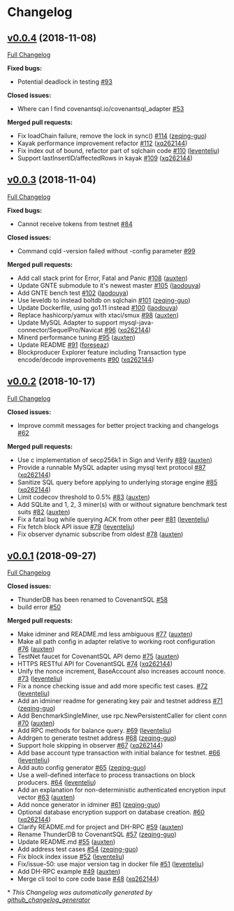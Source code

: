 # Changelog

## [v0.0.4](https://github.com/CovenantSQL/CovenantSQL/tree/v0.0.4) (2018-11-08)

[Full Changelog](https://github.com/CovenantSQL/CovenantSQL/compare/v0.0.3...v0.0.4)

**Fixed bugs:**

- Potential deadlock in testing [\#93](https://github.com/CovenantSQL/CovenantSQL/issues/93)

**Closed issues:**

- Where can I find covenantsql.io/covenantsql\_adapter [\#53](https://github.com/CovenantSQL/CovenantSQL/issues/53)

**Merged pull requests:**

- Fix loadChain failure, remove the lock in sync\(\) [\#114](https://github.com/CovenantSQL/CovenantSQL/pull/114) ([zeqing-guo](https://github.com/zeqing-guo))
- Kayak performance improvement refactor [\#112](https://github.com/CovenantSQL/CovenantSQL/pull/112) ([xq262144](https://github.com/xq262144))
- Fix index out of bound, refactor part of sqlchain code [\#110](https://github.com/CovenantSQL/CovenantSQL/pull/110) ([leventeliu](https://github.com/leventeliu))
- Support lastInsertID/affectedRows in kayak [\#109](https://github.com/CovenantSQL/CovenantSQL/pull/109) ([xq262144](https://github.com/xq262144))

## [v0.0.3](https://github.com/CovenantSQL/CovenantSQL/tree/v0.0.3) (2018-11-04)

[Full Changelog](https://github.com/CovenantSQL/CovenantSQL/compare/v0.0.2...v0.0.3)

**Fixed bugs:**

- Cannot receive tokens from testnet [\#84](https://github.com/CovenantSQL/CovenantSQL/issues/84)

**Closed issues:**

- Command cqld -version failed without -config parameter [\#99](https://github.com/CovenantSQL/CovenantSQL/issues/99)

**Merged pull requests:**

- Add call stack print for Error, Fatal and Panic [\#108](https://github.com/CovenantSQL/CovenantSQL/pull/108) ([auxten](https://github.com/auxten))
- Update GNTE submodule to it's newest master [\#105](https://github.com/CovenantSQL/CovenantSQL/pull/105) ([laodouya](https://github.com/laodouya))
- Add GNTE bench test [\#102](https://github.com/CovenantSQL/CovenantSQL/pull/102) ([laodouya](https://github.com/laodouya))
- Use leveldb to instead boltdb on sqlchain [\#101](https://github.com/CovenantSQL/CovenantSQL/pull/101) ([zeqing-guo](https://github.com/zeqing-guo))
- Update Dockerfile, using go1.11 instead [\#100](https://github.com/CovenantSQL/CovenantSQL/pull/100) ([laodouya](https://github.com/laodouya))
- Replace hashicorp/yamux with xtaci/smux [\#98](https://github.com/CovenantSQL/CovenantSQL/pull/98) ([auxten](https://github.com/auxten))
- Update MySQL Adapter to support mysql-java-connector/SequelPro/Navicat [\#96](https://github.com/CovenantSQL/CovenantSQL/pull/96) ([xq262144](https://github.com/xq262144))
- Minerd performance tuning [\#95](https://github.com/CovenantSQL/CovenantSQL/pull/95) ([auxten](https://github.com/auxten))
- Update README [\#91](https://github.com/CovenantSQL/CovenantSQL/pull/91) ([foreseaz](https://github.com/foreseaz))
- Blockproducer Explorer feature including Transaction type encode/decode improvements [\#90](https://github.com/CovenantSQL/CovenantSQL/pull/90) ([xq262144](https://github.com/xq262144))

## [v0.0.2](https://github.com/CovenantSQL/CovenantSQL/tree/v0.0.2) (2018-10-17)

[Full Changelog](https://github.com/CovenantSQL/CovenantSQL/compare/v0.0.1...v0.0.2)

**Closed issues:**

- Improve commit messages for better project tracking and changelogs [\#62](https://github.com/CovenantSQL/CovenantSQL/issues/62)

**Merged pull requests:**

- Use c implementation of secp256k1 in Sign and Verify [\#89](https://github.com/CovenantSQL/CovenantSQL/pull/89) ([auxten](https://github.com/auxten))
- Provide a runnable MySQL adapter using mysql text protocol [\#87](https://github.com/CovenantSQL/CovenantSQL/pull/87) ([xq262144](https://github.com/xq262144))
- Sanitize SQL query before applying to underlying storage engine [\#85](https://github.com/CovenantSQL/CovenantSQL/pull/85) ([xq262144](https://github.com/xq262144))
- Limit codecov threshold to 0.5% [\#83](https://github.com/CovenantSQL/CovenantSQL/pull/83) ([auxten](https://github.com/auxten))
- Add SQLite and 1, 2, 3 miner\(s\) with or without signature benchmark test suits [\#82](https://github.com/CovenantSQL/CovenantSQL/pull/82) ([auxten](https://github.com/auxten))
- Fix a fatal bug while querying ACK from other peer [\#81](https://github.com/CovenantSQL/CovenantSQL/pull/81) ([leventeliu](https://github.com/leventeliu))
- Fix fetch block API issue [\#79](https://github.com/CovenantSQL/CovenantSQL/pull/79) ([leventeliu](https://github.com/leventeliu))
- Fix observer dynamic subscribe from oldest [\#78](https://github.com/CovenantSQL/CovenantSQL/pull/78) ([auxten](https://github.com/auxten))

## [v0.0.1](https://github.com/CovenantSQL/CovenantSQL/tree/v0.0.1) (2018-09-27)

[Full Changelog](https://github.com/CovenantSQL/CovenantSQL/compare/82811a8fcac65d74aefbb506450e4477ecdad048...v0.0.1)

**Closed issues:**

- ThunderDB has been renamed to CovenantSQL [\#58](https://github.com/CovenantSQL/CovenantSQL/issues/58)
- build error [\#50](https://github.com/CovenantSQL/CovenantSQL/issues/50)

**Merged pull requests:**

- Make idminer and README.md less ambiguous [\#77](https://github.com/CovenantSQL/CovenantSQL/pull/77) ([auxten](https://github.com/auxten))
- Make all path config in adapter relative to working root configuration [\#76](https://github.com/CovenantSQL/CovenantSQL/pull/76) ([auxten](https://github.com/auxten))
- TestNet faucet for CovenantSQL API demo [\#75](https://github.com/CovenantSQL/CovenantSQL/pull/75) ([auxten](https://github.com/auxten))
- HTTPS RESTful API for CovenantSQL [\#74](https://github.com/CovenantSQL/CovenantSQL/pull/74) ([xq262144](https://github.com/xq262144))
- Unify the nonce increment, BaseAccount also increases account nonce. [\#73](https://github.com/CovenantSQL/CovenantSQL/pull/73) ([leventeliu](https://github.com/leventeliu))
- Fix a nonce checking issue and add more specific test cases. [\#72](https://github.com/CovenantSQL/CovenantSQL/pull/72) ([leventeliu](https://github.com/leventeliu))
- Add an idminer readme for generating key pair and testnet address [\#71](https://github.com/CovenantSQL/CovenantSQL/pull/71) ([zeqing-guo](https://github.com/zeqing-guo))
- Add BenchmarkSingleMiner, use rpc.NewPersistentCaller for client conn [\#70](https://github.com/CovenantSQL/CovenantSQL/pull/70) ([auxten](https://github.com/auxten))
- Add RPC methods for balance query. [\#69](https://github.com/CovenantSQL/CovenantSQL/pull/69) ([leventeliu](https://github.com/leventeliu))
- Addrgen to generate testnet address [\#68](https://github.com/CovenantSQL/CovenantSQL/pull/68) ([zeqing-guo](https://github.com/zeqing-guo))
- Support hole skipping in observer [\#67](https://github.com/CovenantSQL/CovenantSQL/pull/67) ([xq262144](https://github.com/xq262144))
- Add base account type transaction with initial balance for testnet. [\#66](https://github.com/CovenantSQL/CovenantSQL/pull/66) ([leventeliu](https://github.com/leventeliu))
- Add auto config generator [\#65](https://github.com/CovenantSQL/CovenantSQL/pull/65) ([zeqing-guo](https://github.com/zeqing-guo))
- Use a well-defined interface to process transactions on block producers. [\#64](https://github.com/CovenantSQL/CovenantSQL/pull/64) ([leventeliu](https://github.com/leventeliu))
- Add an explanation for non-deterministic authenticated encryption input vector [\#63](https://github.com/CovenantSQL/CovenantSQL/pull/63) ([auxten](https://github.com/auxten))
- Add nonce generator in idminer [\#61](https://github.com/CovenantSQL/CovenantSQL/pull/61) ([zeqing-guo](https://github.com/zeqing-guo))
- Optional database encryption support on database creation. [\#60](https://github.com/CovenantSQL/CovenantSQL/pull/60) ([xq262144](https://github.com/xq262144))
- Clarify README.md for project and DH-RPC [\#59](https://github.com/CovenantSQL/CovenantSQL/pull/59) ([auxten](https://github.com/auxten))
- Rename ThunderDB to CovenantSQL [\#57](https://github.com/CovenantSQL/CovenantSQL/pull/57) ([zeqing-guo](https://github.com/zeqing-guo))
- Update README.md [\#55](https://github.com/CovenantSQL/CovenantSQL/pull/55) ([auxten](https://github.com/auxten))
- Add address test cases [\#54](https://github.com/CovenantSQL/CovenantSQL/pull/54) ([zeqing-guo](https://github.com/zeqing-guo))
- Fix block index issue [\#52](https://github.com/CovenantSQL/CovenantSQL/pull/52) ([leventeliu](https://github.com/leventeliu))
- Fix/issue-50: use major version tag in docker file [\#51](https://github.com/CovenantSQL/CovenantSQL/pull/51) ([leventeliu](https://github.com/leventeliu))
- Add DH-RPC example [\#49](https://github.com/CovenantSQL/CovenantSQL/pull/49) ([auxten](https://github.com/auxten))
- Merge cli tool to core code base [\#48](https://github.com/CovenantSQL/CovenantSQL/pull/48) ([xq262144](https://github.com/xq262144))



\* *This Changelog was automatically generated by [github_changelog_generator](https://github.com/github-changelog-generator/github-changelog-generator)*
